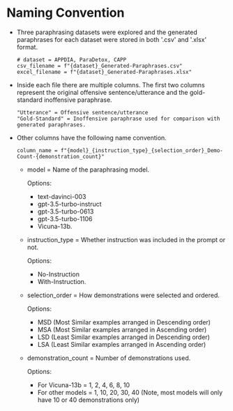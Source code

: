 # Naming Convention

- Three paraphrasing datasets were explored and the generated paraphrases for each dataset were stored in both '.csv' and '.xlsx' format.

  ```
  # dataset = APPDIA, ParaDetox, CAPP
  csv_filename = f"{dataset}_Generated-Paraphrases.csv"
  excel_filename = f"{dataset}_Generated-Paraphrases.xlsx"
  ```

- Inside each file there are multiple columns. The first two columns represent the original offensive sentence/utterance and the gold-standard inoffensive paraphrase.

  ```
  "Utterance" = Offensive sentence/utterance
  "Gold-Standard" = Inoffensive paraphrase used for comparison with generated paraphrases.
  ```

- Other columns have the following name convention.

  ```
  column_name = f"{model}_{instruction_type}_{selection_order}_Demo-Count-{demonstration_count}"
  ```

  - model = Name of the paraphrasing model.
    
    Options:
    - text-davinci-003
    - gpt-3.5-turbo-instruct
    - gpt-3.5-turbo-0613
    - gpt-3.5-turbo-1106
    - Vicuna-13b.
      
  - instruction_type = Whether instruction was included in the prompt or not.
    
    Options:
    - No-Instruction
    - With-Instruction.
      
  - selection_order = How demonstrations were selected and ordered.
    
    Options:
    - MSD (Most Similar examples arranged in Descending order)
    - MSA (Most Similar examples arranged in Ascending order)
    - LSD (Least Similar examples arranged in Descending order)
    - LSA (Least   Similar examples arranged in Ascending order)
      
  - demonstration_count = Number of demonstrations used.
    
    Options:
    - For Vicuna-13b = 1, 2, 4, 6, 8, 10
    - For other models = 1, 10, 20, 30, 40 (Note, most models will only have 10 or 40 demonstrations only)
